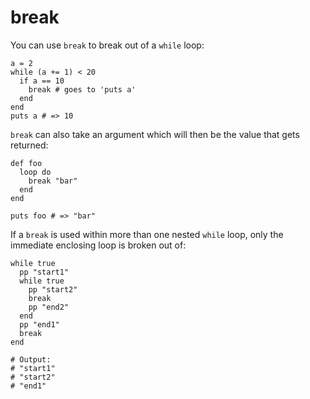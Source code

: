 # break

You can use `break` to break out of a `while` loop:

```crystal
a = 2
while (a += 1) < 20
  if a == 10
    break # goes to 'puts a'
  end
end
puts a # => 10
```

`break` can also take an argument which will then be the value that gets returned:

```crystal
def foo
  loop do
    break "bar"
  end
end

puts foo # => "bar"
```

If a `break` is used within more than one nested `while` loop, only the immediate enclosing loop is broken out of:

```crystal
while true
  pp "start1"
  while true
    pp "start2"
    break
    pp "end2"
  end
  pp "end1"
  break
end

# Output:
# "start1"
# "start2"
# "end1"
```
